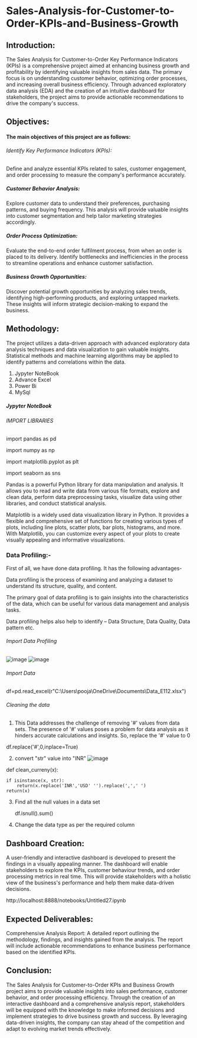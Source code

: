 # Sales-Analysis-for-Customer-to-Order-KPIs-and-Business-Growth
## Introduction:
The Sales Analysis for Customer-to-Order Key Performance Indicators (KPIs) is a comprehensive project aimed at enhancing business growth and profitability by identifying valuable insights from sales data. The primary focus is on understanding customer behavior, optimizing order processes, and increasing overall business efficiency. Through advanced exploratory data analysis (EDA) and the creation of an intuitive dashboard for stakeholders, the project aims to provide actionable recommendations to drive the company's success.

## Objectives:
#### The main objectives of this project are as follows:

###### Identify Key Performance Indicators (KPIs):
Define and analyze essential KPIs related to sales, customer engagement, and order processing to measure the company's performance accurately.

##### Customer Behavior Analysis: 
Explore customer data to understand their preferences, purchasing patterns, and buying frequency. This analysis will provide valuable insights into customer segmentation and help tailor marketing strategies accordingly.

##### Order Process Optimization:
Evaluate the end-to-end order fulfilment process, from when an order is placed to its delivery. Identify bottlenecks and inefficiencies in the process to streamline operations and enhance customer satisfaction.

##### Business Growth Opportunities: 
Discover potential growth opportunities by analyzing sales trends, identifying high-performing products, and exploring untapped markets. These insights will inform strategic decision-making to expand the business.

## Methodology:
The project utilizes a data-driven approach with advanced exploratory data analysis techniques and data visualization to gain valuable insights. Statistical methods and machine learning algorithms may be applied to identify patterns and correlations within the data.
1. Jypyter NoteBook
2. Advance Excel
3. Power Bi
4. MySql
#####  Jypyter NoteBook
######  IMPORT LIBRARIES
 import pandas as pd
 
 import numpy as np
 
import matplotlib.pyplot as plt

import seaborn as sns

Pandas is a powerful Python library for data manipulation and analysis. It 
allows you to read and write data from various file formats, explore and clean 
data, perform data preprocessing tasks, visualize data using other libraries, and 
conduct statistical analysis.

Matplotlib is a widely used data visualization library in Python. It provides a 
flexible and comprehensive set of functions for creating various types of plots, 
including line plots, scatter plots, bar plots, histograms, and more. With 
Matplotlib, you can customize every aspect of your plots to create visually 
appealing and informative visualizations.

### Data Profiling:-
First of all, we have done data profiling. It has the following advantages-

Data profiling is the process of examining and analyzing a dataset to understand its structure, quality, and content.

The primary goal of data profiling is to gain insights into the characteristics of the data, which can be useful for various data management and analysis tasks.

Data profiling helps also help to identify –
       Data Structure, Data Quality, Data pattern etc.
###### Import Data Profiling
   ![image](https://github.com/user-attachments/assets/7982d14a-8d4c-4d45-b131-81a8bbab30e6)     ![image](https://github.com/user-attachments/assets/93af11e7-9dbb-4a67-bda7-3130a7fff6e7)






###### Import Data 

df=pd.read_excel(r"C:\Users\pooja\OneDrive\Documents\Data_E112.xlsx")

###### Cleaning the data

1. This Data addresses the challenge of removing '#' 
values from data sets. The presence of '#' values 
poses a problem for data analysis as it hinders 
accurate calculations and insights.
So, replace the '#' value to 0  

df.replace('#',0,inplace=True)

2. convert "str" value into "INR"    ![image](https://github.com/user-attachments/assets/93ad872a-f61d-4509-975b-e265205b3ea8)

   
def clean_curreny(x):  

    if isinstance(x, str):
        return(x.replace('INR','USD' '').replace(',',' ')
    return(x)
   
3. Find all the null values in a data set
   
   df.isnull().sum()

4. Change the data type as per the required column

## Dashboard Creation:

A user-friendly and interactive dashboard is developed to present the findings in a visually appealing manner. The dashboard will enable stakeholders to explore the KPIs, customer behaviour trends, and order processing metrics in real time. This will provide stakeholders with a holistic view of the business's performance and help them make data-driven decisions.

http://localhost:8888/notebooks/Untitled27.ipynb

## Expected Deliverables:

Comprehensive Analysis Report: A detailed report outlining the methodology, findings, and insights gained from the analysis. The report will include actionable recommendations to enhance business performance based on the identified KPIs.

## Conclusion:

The Sales Analysis for Customer-to-Order KPIs and Business Growth project aims to provide valuable insights into sales performance, customer behavior, and order processing efficiency. Through the creation of an interactive dashboard and a comprehensive analysis report, stakeholders will be equipped with the knowledge to make informed decisions and implement strategies to drive business growth and success. By leveraging data-driven insights, the company can stay ahead of the competition and adapt to evolving market trends effectively.




